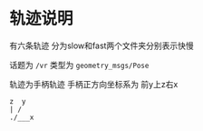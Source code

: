 # 轨迹说明

有六条轨迹 分为slow和fast两个文件夹分别表示快慢

话题为 `/vr` 类型为 `geometry_msgs/Pose`

轨迹为手柄轨迹 手柄正方向坐标系为 前y上z右x

```
z  y
| /
./___x
```
